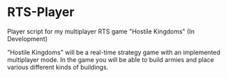 # RTS-Player
Player script for my multiplayer RTS game "Hostile Kingdoms" (In Development)

"Hostile Kingdoms" will be a real-time strategy game with an implemented multiplayer mode.
In the game you will be able to build armies and place various different kinds of buildings.
